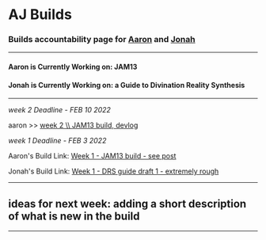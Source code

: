 # AJ Builds 
### Builds accountability page for [Aaron](https://aaronsee.media/) and [Jonah](https://works.rip/)
---
#### Aaron is Currently Working on: JAM13
#### Jonah is Currently Working on: a Guide to Divination Reality Synthesis 
---

*week 2 Deadline - FEB 10 2022*

aaron >> [week 2 \\\ JAM13 build, devlog](https://acgaudette.itch.io/jam13-alpha/devlog/345890/road-to-gdc-week-2)

*week 1 Deadline - FEB 3 2022*

Aaron's Build Link: [Week 1 - JAM13 build - see post](https://acgaudette.itch.io/jam13-alpha/devlog/342831/road-to-gdc-week-1)

Jonah's Build Link: [Week 1 - DRS guide draft 1 - extremely rough](https://raw.githubusercontent.com/jsenzel1/wiki/main/proj/guides/divination/fulldraft-deadline1-feb3.md?token=GHSAT0AAAAAABRBQO52XGMFWWPC4VPETIB6YQFSCUQ)

---
ideas for next week: adding a short description of what is new in the build
---

---
